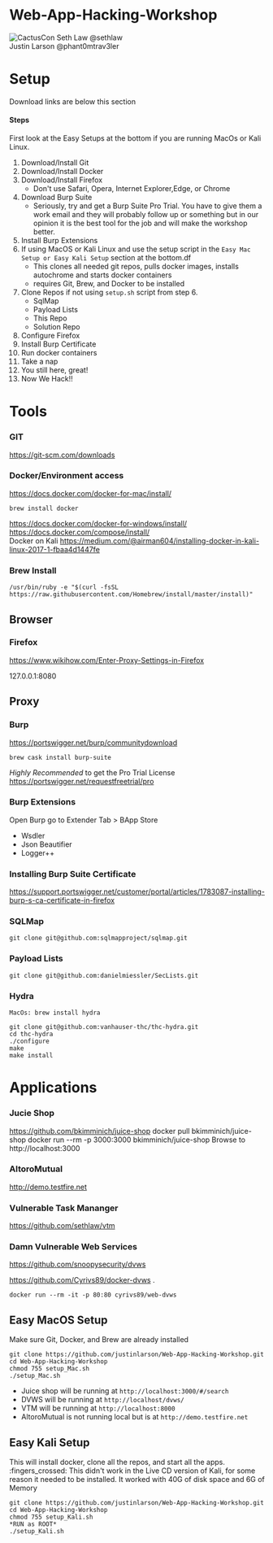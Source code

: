 # Web-App-Hacking-Workshop
![CactusCon](https://github.com/justinlarson/Web-App-Hacking-Workshop/blob/master/img/cactuscon.png?raw=true)
 Seth Law @sethlaw  
 Justin Larson @phant0mtrav3ler
# Setup
Download links are below this section
#### Steps
First look at the Easy Setups at the bottom if you are running MacOs or Kali Linux.
1. Download/Install Git
2. Download/Install Docker
3. Download/Install Firefox
	* Don't use Safari, Opera, Internet Explorer,Edge, or Chrome
4. Download Burp Suite 
	* Seriously, try and get a Burp Suite Pro Trial. You have to give them a work email and they will probably follow up or something but in our opinion it is the best tool for the job and will make the workshop better. 
5. Install Burp Extensions 
6. If using MacOS or Kali Linux and use the setup script in the `Easy Mac Setup or Easy Kali Setup` section at the bottom.df 
	* This clones all needed git repos, pulls docker images, installs autochrome and starts docker containers
	* requires Git, Brew, and Docker to be installed
7. Clone Repos if not using `setup.sh` script from step 6.
	* SqlMap
	* Payload Lists
	* This Repo
	* Solution Repo
8. Configure Firefox
9. Install Burp Certificate
10. Run docker containers
11. Take a nap
12. You still here, great!
13. Now We Hack!!	
# Tools
### GIT
https://git-scm.com/downloads
### Docker/Environment access
https://docs.docker.com/docker-for-mac/install/  
```
brew install docker
```
https://docs.docker.com/docker-for-windows/install/  
https://docs.docker.com/compose/install/  
Docker on Kali
	https://medium.com/@airman604/installing-docker-in-kali-linux-2017-1-fbaa4d1447fe
### Brew Install
```
/usr/bin/ruby -e "$(curl -fsSL https://raw.githubusercontent.com/Homebrew/install/master/install)"
```
## Browser

### Firefox 
https://www.wikihow.com/Enter-Proxy-Settings-in-Firefox
	
127.0.0.1:8080
## Proxy
### Burp
https://portswigger.net/burp/communitydownload
```
brew cask install burp-suite
```
		
*Highly Recommended* to get the Pro Trial License 
https://portswigger.net/requestfreetrial/pro
		
### Burp Extensions
Open Burp go to Extender Tab > BApp Store  
* Wsdler
* Json Beautifier
* Logger++	

### Installing Burp Suite Certificate
https://support.portswigger.net/customer/portal/articles/1783087-installing-burp-s-ca-certificate-in-firefox

### SQLMap
```
git clone git@github.com:sqlmapproject/sqlmap.git
```
### Payload Lists
```
git clone git@github.com:danielmiessler/SecLists.git
```
### Hydra
```
MacOs: brew install hydra
```
```
git clone git@github.com:vanhauser-thc/thc-hydra.git
cd thc-hydra
./configure
make 
make install
```

# Applications 		
### Jucie Shop
https://github.com/bkimminich/juice-shop
	docker pull bkimminich/juice-shop
	docker run --rm -p 3000:3000 bkimminich/juice-shop
	Browse to http://localhost:3000 

### AltoroMutual
http://demo.testfire.net

### Vulnerable Task Mananger

https://github.com/sethlaw/vtm

### Damn Vulnerable Web Services 

https://github.com/snoopysecurity/dvws

https://github.com/Cyrivs89/docker-dvws . 
```
docker run --rm -it -p 80:80 cyrivs89/web-dvws
```
	
## Easy MacOS Setup
Make sure Git, Docker, and Brew are already installed
``` 
git clone https://github.com/justinlarson/Web-App-Hacking-Workshop.git
cd Web-App-Hacking-Workshop
chmod 755 setup_Mac.sh
./setup_Mac.sh
```
* Juice shop will be running at `http://localhost:3000/#/search`
* DVWS will be running at `http://localhost/dvws/`
* VTM will be running at `http://localhost:8000`
* AltoroMutual is not running local but is at `http://demo.testfire.net`


## Easy Kali Setup
This will install docker, clone all the repos, and start all the apps. :fingers_crossed:
This didn't work in the Live CD version of Kali, for some reason it needed to be installed.
It worked with 40G of disk space and 6G of Memory
```
git clone https://github.com/justinlarson/Web-App-Hacking-Workshop.git
cd Web-App-Hacking-Workshop
chmod 755 setup_Kali.sh
*RUN as ROOT*
./setup_Kali.sh
```
